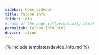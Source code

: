 ```yaml
---
sidebar: home_sidebar
title: falcon Info
folder: info
# name of the page (/{{permalink}}.html)
permalink: falcon_Info.html
device: falcon
---
```

{% include templates/device_info.md %}
